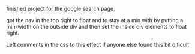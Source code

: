 finished project for the google search page. 

got the nav in the top right to float and to stay at a min with by putting a min-width on the outside div and
then set the inside div elements to float right. 

Left comments in the css to this effect if anyone else found this bit dificult
